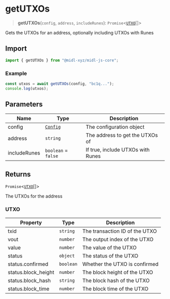 # getUTXOs

> **getUTXOs**(`config`, `address`, `includeRunes`): `Promise`\<[`UTXO`](#utxo)[]\>

Gets the UTXOs for an address, optionally including UTXOs with Runes

## Import

```ts
import { getUTXOs } from "@midl-xyz/midl-js-core";
```

### Example

```ts
const utxos = await getUTXOs(config, "bc1q...");
console.log(utxos);
```

## Parameters

| Name         | Type                                                         | Description                       |
| ------------ | ------------------------------------------------------------ | --------------------------------- |
| config       | [`Config`](../configuration/index#creating-a-configuration-object) | The configuration object          |
| address      | `string`                                                     | The address to get the UTXOs of   |
| includeRunes | `boolean` = `false`                                          | If true, include UTXOs with Runes |

## Returns

`Promise`\<[`UTXO`](#utxo)[]\>

The UTXOs for the address

### UTXO

| Property            | Type      | Description                    |
| ------------------- | --------- | ------------------------------ |
| txid                | `string`  | The transaction ID of the UTXO |
| vout                | `number`  | The output index of the UTXO   |
| value               | `number`  | The value of the UTXO          |
| status              | `object`  | The status of the UTXO         |
| status.confirmed    | `boolean` | Whether the UTXO is confirmed  |
| status.block_height | `number`  | The block height of the UTXO   |
| status.block_hash   | `string`  | The block hash of the UTXO     |
| status.block_time   | `number`  | The block time of the UTXO     |
